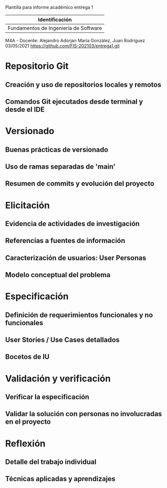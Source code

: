 Plantilla para informe académico entrega 1


| Identificación
|-----------
| Fundamentos de Ingeniería de Software
M4A - Docente: Alejandro Adorjan
María González, Juan Rodríguez
03/05/2021
https://github.com/FIS-202103/entrega1.git


# Repositorio Git

## Creación y uso de repositorios locales y remotos

## Comandos Git ejecutados desde terminal y desde el IDE


# Versionado

## Buenas prácticas de versionado

## Uso de ramas separadas de 'main'

## Resumen de commits y evolución del proyecto



# Elicitación

## Evidencia de actividades de investigación

## Referencias a fuentes de información

## Caracterización de usuarios: User Personas

## Modelo conceptual del problema


# Especificación

## Definición de requerimientos funcionales y no funcionales

## User Stories / Use Cases detallados

## Bocetos de IU


# Validación y verificación

## Verificar la especificación

## Validar la solución con personas no involucradas en el proyecto


# Reflexión

## Detalle del trabajo individual

## Técnicas aplicadas y aprendizajes



